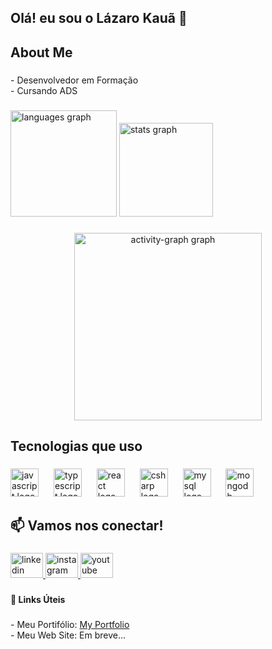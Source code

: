 <h2 align="left">Olá! eu sou o Lázaro Kauã 🖖</h2>

###

<h2 align="left">About Me</h2>

###

<p align="left">- Desenvolvedor em Formação<br>- Cursando ADS</p>

###

<div align="left">
  <img src="https://github-readme-stats.vercel.app/api/top-langs?username=Lazarokaua&locale=pt-br&hide_title=false&layout=compact&card_width=320&langs_count=5&theme=algolia&hide_border=false&order=2" height="170" alt="languages graph"  />
  <img src="https://github-readme-stats.vercel.app/api?username=Lazarokaua&hide_title=false&hide_rank=false&show_icons=true&include_all_commits=true&count_private=true&disable_animations=false&theme=algolia&locale=pt-br&hide_border=false&order=1" height="150" alt="stats graph"  />
</div>

###

<div align="center">
  <img src="https://github-readme-activity-graph.vercel.app/graph?username=Lazarokaua&radius=16&theme=react&area=true&order=5" height="300" alt="activity-graph graph"  />
</div>

###

<h2 align="left">Tecnologias que uso</h2>

###

<div align="left">
  <img src="https://skillicons.dev/icons?i=js" height="45" alt="javascript logo"  />
  <img width="16" />
  <img src="https://skillicons.dev/icons?i=ts" height="45" alt="typescript logo"  />
  <img width="16" />
  <img src="https://skillicons.dev/icons?i=react" height="45" alt="react logo"  />
  <img width="16" />
  <img src="https://skillicons.dev/icons?i=cs" height="45" alt="csharp logo"  />
  <img width="16" />
  <img src="https://skillicons.dev/icons?i=mysql" height="45" alt="mysql logo"  />
  <img width="16" />
  <img src="https://skillicons.dev/icons?i=mongodb" height="45" alt="mongodb logo"  />
</div>

###

<h2 align="left">📫 Vamos nos conectar!</h2>

###

<div align="left">
  <a href="https://www.linkedin.com/in/lazarokaua/" target="_blank">
    <img src="https://raw.githubusercontent.com/maurodesouza/profile-readme-generator/master/src/assets/icons/social/linkedin/default.svg" width="52" height="40" alt="linkedin logo"  />
  </a>
  <a href="https://www.instagram.com/lazarokaua_/" target="_blank">
    <img src="https://raw.githubusercontent.com/maurodesouza/profile-readme-generator/master/src/assets/icons/social/instagram/default.svg" width="52" height="40" alt="instagram logo"  />
  </a>
  <a href="https://www.youtube.com/@LazaroKaua7" target="_blank">
    <img src="https://raw.githubusercontent.com/maurodesouza/profile-readme-generator/master/src/assets/icons/social/youtube/default.svg" width="52" height="40" alt="youtube logo"  />
  </a>
</div>

###

<h4 align="left">🔗 Links Úteis</h4>

###

<p align="left">- Meu Portifólio: <a href="https://lazarokaua.vercel.app/">My Portfolio</a> <br>- Meu Web Site: Em breve...</p>

###
